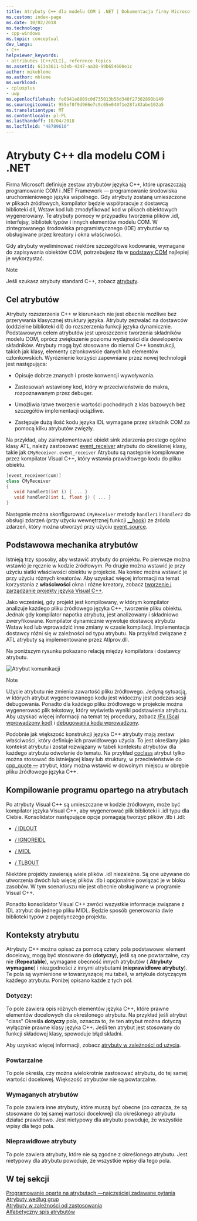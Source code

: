```yaml
---
title: Atrybuty C++ dla modelu COM i .NET | Dokumentacja firmy Microsoft
ms.custom: index-page
ms.date: 10/02/2018
ms.technology:
- cpp-windows
ms.topic: conceptual
dev_langs:
- C++
helpviewer_keywords:
- attributes [C++/CLI], reference topics
ms.assetid: 613a3611-b3eb-4347-aa38-99b654600e1c
author: mikeblome
ms.author: mblome
ms.workload:
- cplusplus
- uwp
ms.openlocfilehash: fe6941e8809c0d735013b56d340f27302890b149
ms.sourcegitcommit: 955ef0f9d966e7c9c65e040f1e28fa83abe102a5
ms.translationtype: MT
ms.contentlocale: pl-PL
ms.lasthandoff: 10/04/2018
ms.locfileid: "48789610"
---
```

# <a name="c-attributes-for-com-and-net"></a>Atrybuty C++ dla modelu COM i .NET

Firma Microsoft definiuje zestaw atrybutów języka C++, które upraszczają programowanie COM i .NET Framework — programowanie środowiska uruchomieniowego języka wspólnego. Gdy atrybuty zostaną umieszczone w plikach źródłowych, kompilator będzie współpracuje z dostawcą biblioteki dll, Wstaw kod lub zmodyfikować kod w plikach obiektowych wygenerowany. Te atrybuty pomocy w przypadku tworzenia plików .idl, interfejsy, bibliotek typów i innych elementów modelu COM. W zintegrowanego środowiska programistycznego (IDE) atrybutów są obsługiwane przez kreatory i okna właściwości.

Gdy atrybuty wyeliminować niektóre szczegółowe kodowanie, wymagane do zapisywania obiektów COM, potrzebujesz tła w [podstawy COM](/windows/desktop/com/the-component-object-model) najlepiej je wykorzystać.

> [!NOTE]
> Jeśli szukasz atrybuty standard C++, zobacz [atrybuty](../../cpp/attributes.md).

## <a name="purpose-of-attributes"></a>Cel atrybutów

Atrybuty rozszerzenia C++ w kierunkach nie jest obecnie możliwe bez przerywania klasycznej struktury języka. Atrybuty zezwalać na dostawców (oddzielne biblioteki dll) do rozszerzenia funkcji języka dynamicznie. Podstawowym celem atrybutów jest uproszczenie tworzenia składników modelu COM, oprócz zwiększenie poziomu wydajności dla deweloperów składników. Atrybuty mogą być stosowane do niemal C++ konstrukcji, takich jak klasy, elementy członkowskie danych lub elementów członkowskich. Wyróżnienie korzyści zapewniane przez nowej technologii jest następująca:

- Opisuje dobrze znanych i proste konwencji wywoływania.

- Zastosowań wstawiony kod, który w przeciwieństwie do makra, rozpoznawanym przez debuger.

- Umożliwia łatwe tworzenie wartości pochodnych z klas bazowych bez szczegółów implementacji uciążliwe.

- Zastępuje dużą ilość kodu języka IDL wymagane przez składnik COM za pomocą kilku atrybutów zwięzły.

Na przykład, aby zaimplementować obiekt sink zdarzenia prostego ogólne klasy ATL, należy zastosować [event_receiver](event-receiver.md) atrybutu do określonej klasy, takie jak `CMyReceiver`. `event_receiver` Atrybutu są następnie kompilowane przez kompilator Visual C++, który wstawia prawidłowego kodu do pliku obiektu.

```cpp
[event_receiver(com)]
class CMyReceiver
{
   void handler1(int i) { ... }
   void handler2(int i, float j) { ... }
}
```

Następnie można skonfigurować `CMyReceiver` metody `handler1` i `handler2` do obsługi zdarzeń (przy użyciu wewnętrznej funkcji [__hook](../../cpp/hook.md)) ze źródła zdarzeń, który można utworzyć przy użyciu [event_source](event-source.md).

## <a name="basic-mechanics-of-attributes"></a>Podstawowa mechanika atrybutów

Istnieją trzy sposoby, aby wstawić atrybuty do projektu. Po pierwsze można wstawić je ręcznie w kodzie źródłowym. Po drugie można wstawić je przy użyciu siatki właściwości obiektu w projekcie. Na koniec można wstawić je przy użyciu różnych kreatorów. Aby uzyskać więcej informacji na temat korzystania z **właściwości** okna i różne kreatory, zobacz [tworzenie i zarządzanie projekty języka Visual C++](../../ide/creating-and-managing-visual-cpp-projects.md).

Jako wcześniej, gdy projekt jest kompilowany, w którym kompilator analizuje każdego pliku źródłowego języka C++, tworzenie pliku obiektu. Jednak gdy kompilator napotka atrybutu, jest analizowany i składniowo zweryfikowane. Kompilator dynamicznie wywołuje dostawcę atrybutu Wstaw kod lub wprowadzić inne zmiany w czasie kompilacji. Implementacja dostawcy różni się w zależności od typu atrybutu. Na przykład związane z ATL atrybuty są implementowane przez Atlprov.dll.

Na poniższym rysunku pokazano relację między kompilatora i dostawcy atrybutu.

![Atrybut komunikacji](../media/vccompattrcomm.gif "vcCompAttrComm")

> [!NOTE]
> Użycie atrybutu nie zmienia zawartość pliku źródłowego. Jedyną sytuacją, w których atrybut wygenerowanego kodu jest widoczny jest podczas sesji debugowania. Ponadto dla każdego pliku źródłowego w projekcie można wygenerować plik tekstowy, który wyświetla wyniki podstawienia atrybutu. Aby uzyskać więcej informacji na temat tej procedury, zobacz [/Fx (Scal wprowadzony kod)](../../build/reference/fx-merge-injected-code.md) i [debugowania kodu wprowadzony](/visualstudio/debugger/how-to-debug-injected-code).

Podobnie jak większość konstrukcji języka C++ atrybuty mają zestaw właściwości, który definiuje ich prawidłowego użycia. To jest określany jako kontekst atrybutu i został rozwiązany w tabeli kontekstu atrybutów dla każdego atrybutu odwołanie do tematu. Na przykład [coclass](coclass.md) atrybut tylko można stosować do istniejącej klasy lub struktury, w przeciwieństwie do [cpp_quote —](cpp-quote.md) atrybut, który można wstawić w dowolnym miejscu w obrębie pliku źródłowego języka C++.

## <a name="building-an-attributed-program"></a>Kompilowanie programu opartego na atrybutach

Po atrybuty Visual C++ są umieszczane w kodzie źródłowym, może być kompilator języka Visual C++, aby wygenerować plik biblioteki i .idl typu dla Ciebie. Konsolidator następujące opcje pomagają tworzyć plików .tlb i .idl:

- [/ IDLOUT](../../build/reference/idlout-name-midl-output-files.md)

- [/ IGNOREIDL](../../build/reference/ignoreidl-don-t-process-attributes-into-midl.md)

- [/ MIDL](../../build/reference/midl-specify-midl-command-line-options.md)

- [/ TLBOUT](../../build/reference/tlbout-name-dot-tlb-file.md)

Niektóre projekty zawierają wiele plików .idl niezależne. Są one używane do utworzenia dwóch lub więcej plików .tlb i opcjonalnie powiązać je w bloku zasobów. W tym scenariuszu nie jest obecnie obsługiwane w programie Visual C++.

Ponadto konsolidator Visual C++ zwróci wszystkie informacje związane z IDL atrybut do jednego pliku MIDL. Będzie sposób generowania dwie biblioteki typów z pojedynczego projektu.

## <a name="contexts"></a> Konteksty atrybutu

Atrybuty C++ można opisać za pomocą cztery pola podstawowe: element docelowy, mogą być stosowane do (**dotyczy**), jeśli są one powtarzalne, czy nie (**Repeatable**), wymagane obecność innych atrybutów ( **Atrybuty wymagane**) i niezgodności z innymi atrybutami (**nieprawidłowe atrybuty**). Te pola są wymienione w towarzyszącej mu tabeli, w artykule dotyczącym każdego atrybutu. Poniżej opisano każde z tych pól.
  
### <a name="applies-to"></a>Dotyczy:

To pole zawiera opis różnych elementów języka C++, które prawne elementów docelowych dla określonego atrybutu. Na przykład jeśli atrybut "class" Określa **dotyczy** pola, oznacza to, że ten atrybut można dotyczą wyłącznie prawne klasy języka C++. Jeśli ten atrybut jest stosowany do funkcji składowej klasy, spowoduje błąd składni.
  
Aby uzyskać więcej informacji, zobacz [atrybuty w zależności od użycia](attributes-by-usage.md).
  
### <a name="repeatable"></a>Powtarzalne

To pole określa, czy można wielokrotnie zastosować atrybutu, do tej samej wartości docelowej. Większość atrybutów nie są powtarzalne.
  
### <a name="required-attributes"></a>Wymaganych atrybutów

To pole zawiera inne atrybuty, które muszą być obecne (co oznacza, że są stosowane do tej samej wartości docelowej) dla określonego atrybutu działać prawidłowo. Jest nietypowy dla atrybutu powoduje, że wszystkie wpisy dla tego pola.
  
### <a name="invalid-attributes"></a>Nieprawidłowe atrybuty

To pole zawiera atrybuty, które nie są zgodne z określonego atrybutu. Jest nietypowy dla atrybutu powoduje, że wszystkie wpisy dla tego pola.

## <a name="in-this-section"></a>W tej sekcji

[Programowanie oparte na atrybutach —najczęściej zadawane pytania](attribute-programming-faq.md)<br/>
[Atrybuty według grup](attributes-by-group.md)<br/>
[Atrybuty w zależności od zastosowania](attributes-by-usage.md)<br/>
[Alfabetyczny spis atrybutów](attributes-alphabetical-reference.md)